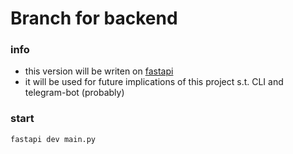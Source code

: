# Branch for backend
### info
- this version will be writen on [fastapi]()
- it will be used for future implications of this project s.t. CLI and telegram-bot (probably)

### start
```fastapi dev main.py```
